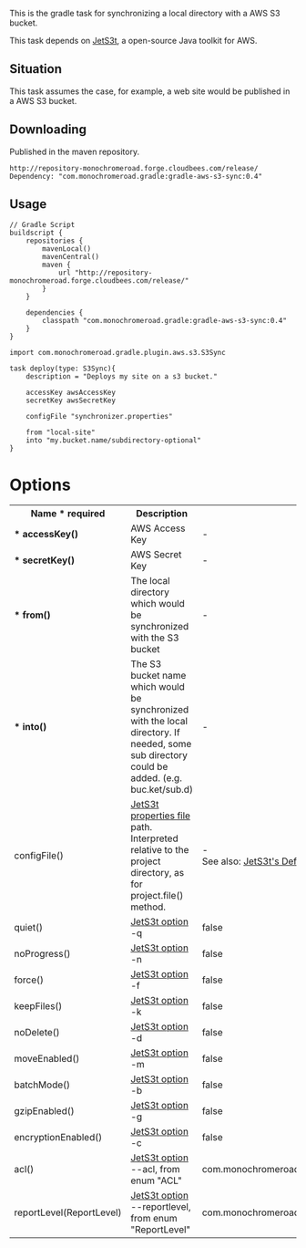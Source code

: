 This is the gradle task for synchronizing a local directory with a AWS S3 bucket.

This task depends on [JetS3t](http://jets3t.s3.amazonaws.com/index.html), a open-source Java toolkit for AWS.

## Situation

This task assumes the case, for example, a web site would be published in a AWS S3 bucket.

## Downloading

Published in the maven repository.

    http://repository-monochromeroad.forge.cloudbees.com/release/
    Dependency: "com.monochromeroad.gradle:gradle-aws-s3-sync:0.4"

## Usage

    // Gradle Script
    buildscript {
        repositories {
            mavenLocal()
            mavenCentral()
            maven {
                url "http://repository-monochromeroad.forge.cloudbees.com/release/"
            }
        }

        dependencies {
            classpath "com.monochromeroad.gradle:gradle-aws-s3-sync:0.4"
        }
    }

    import com.monochromeroad.gradle.plugin.aws.s3.S3Sync

    task deploy(type: S3Sync){
        description = "Deploys my site on a s3 bucket."

        accessKey awsAccessKey
        secretKey awsSecretKey

        configFile "synchronizer.properties"

        from "local-site"
        into "my.bucket.name/subdirectory-optional"
    }

# Options

<table>
    <tr>
        <th>Name <b>* required</b></th>
        <th>Description</th>
        <th>Default Value</th>
    </tr>
    <tr>
        <td><b>* accessKey()</b></td>
        <td>AWS Access Key</td>
        <td>-</td>
    </tr>
    <tr>
        <td><b>* secretKey()</b></td>
        <td>AWS Secret Key</td>
        <td>-</td>
    </tr>
    <tr>
        <td><b>* from()</b></td>
        <td>The local directory which would be synchronized with the S3 bucket</td>
        <td>-</td>
    </tr>
    <tr>
        <td><b>* into()</b></td>
        <td>The S3 bucket name which would be synchronized with the local directory. If needed, some sub directory could be added. (e.g. buc.ket/sub.d)</td>
        <td>-</td>
    </tr>
    <tr>
        <td>configFile()</td>
        <td><a href="http://jets3t.s3.amazonaws.com/toolkit/configuration.html">JetS3t properties file</a> path. Interpreted relative to the project directory, as for project.file() method.</td>
        <td>-<br />See also: <a href="http://jets3t.s3.amazonaws.com/toolkit/configuration.html">JetS3t's Default</a></td>
    </tr>
    <tr>
        <td>quiet()</td>
        <td><a href="http://jets3t.s3.amazonaws.com/applications/synchronize.html">JetS3t option</a> -q</td>
        <td>false</td>
    </tr>
    <tr>
        <td>noProgress()</td>
        <td><a href="http://jets3t.s3.amazonaws.com/applications/synchronize.html">JetS3t option</a> -n</td>
        <td>false</td>
    </tr>
    <tr>
        <td>force()</td>
        <td><a href="http://jets3t.s3.amazonaws.com/applications/synchronize.html">JetS3t option</a> -f</td>
        <td>false</td>
    </tr>
    <tr>
        <td>keepFiles()</td>
        <td><a href="http://jets3t.s3.amazonaws.com/applications/synchronize.html">JetS3t option</a> -k</td>
        <td>false</td>
    </tr>
    <tr>
        <td>noDelete()</td>
        <td><a href="http://jets3t.s3.amazonaws.com/applications/synchronize.html">JetS3t option</a> -d</td>
        <td>false</td>
    </tr>
    <tr>
        <td>moveEnabled()</td>
        <td><a href="http://jets3t.s3.amazonaws.com/applications/synchronize.html">JetS3t option</a> -m</td>
        <td>false</td>
    </tr>
    <tr>
        <td>batchMode()</td>
        <td><a href="http://jets3t.s3.amazonaws.com/applications/synchronize.html">JetS3t option</a> -b</td>
        <td>false</td>
    </tr>
    <tr>
        <td>gzipEnabled()</td>
        <td><a href="http://jets3t.s3.amazonaws.com/applications/synchronize.html">JetS3t option</a> -g</td>
        <td>false</td>
    </tr>
    <tr>
        <td>encryptionEnabled()</td>
        <td><a href="http://jets3t.s3.amazonaws.com/applications/synchronize.html">JetS3t option</a> -c</td>
        <td>false</td>
    </tr>
    <tr>
        <td>acl()</td>
        <td><a href="http://jets3t.s3.amazonaws.com/applications/synchronize.html">JetS3t option</a> --acl, from enum "ACL"</td>
        <td>com.monochromeroad.gradle.plugin.aws.s3.<b>ACL.Private</b></td>
    </tr>
    <tr>
        <td>reportLevel(ReportLevel)</td>
        <td><a href="http://jets3t.s3.amazonaws.com/applications/synchronize.html">JetS3t option</a> --reportlevel, from enum "ReportLevel"</td>
        <td>com.monochromeroad.gradle.plugin.aws.s3.<b>ReportLevel.All</b></td>
    </tr>
</table>

